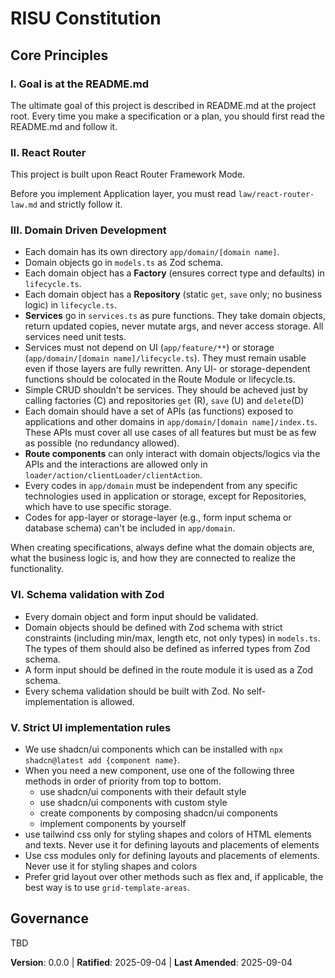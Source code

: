 # RISU Constitution

## Core Principles

### I. Goal is at the README.md

The ultimate goal of this project is described in README.md at the project root.
Every time you make a specification or a plan, you should first read the README.md and follow it.

### II. React Router 

This project is built upon React Router Framework Mode.

Before you implement Application layer, you must read `law/react-router-law.md` and strictly follow it.

### III. Domain Driven Development

* Each domain has its own directory `app/domain/[domain name]`.
* Domain objects go in `models.ts` as Zod schema.
* Each domain object has a **Factory** (ensures correct type and defaults) in `lifecycle.ts`.
* Each domain object has a **Repository** (static `get`, `save` only; no business logic) in `lifecycle.ts`.
* **Services** go in `services.ts` as pure functions. They take domain objects, return updated copies, never mutate args, and never access storage. All services need unit tests. 
* Services must not depend on UI (`app/feature/**`) or storage (`app/domain/[domain name]/lifecycle.ts`). They must remain usable even if those layers are fully rewritten. Any UI- or storage-dependent functions should be colocated in the Route Module or lifecycle.ts.
* Simple CRUD shouldn't be services. They should be acheved just by calling factories (C) and repositories `get` (R), `save` (U) and `delete`(D)
* Each domain should have a set of APIs (as functions) exposed to applications and other domains in `app/domain/[domain name]/index.ts`. These APIs must cover all use cases of all features but must be as few as possible (no redundancy allowed).
* **Route components** can only interact with domain objects/logics via the APIs and the interactions are allowed only in `loader/action/clientLoader/clientAction`.
* Every codes in `app/domain` must be independent from any specific technologies used in application or storage, except for Repositories, which have to use specific storage.
* Codes for app-layer or storage-layer (e.g., form input schema or database schema) can't be included in `app/domain`.

When creating specifications, always define what the domain objects are, what the business logic is, and how they are connected to realize the functionality.

### VI. Schema validation with Zod

* Every domain object and form input should be validated.
* Domain objects should be defined with Zod schema with strict constraints (including min/max, length etc, not only types) in `models.ts`. The types of them should also be defined as inferred types from Zod schema.
* A form input should be defined in the route module it is used as a Zod schema.
* Every schema validation should be built with Zod. No self-implementation is allowed.

### V. Strict UI implementation rules

- We use shadcn/ui components which can be installed with `npx shadcn@latest add {component name}`. 
- When you need a new component, use one of the following three methods in order of priority from top to bottom.
  - use shadcn/ui components with their default style
  - use shadcn/ui components with custom style
  - create components by composing shadcn/ui components
  - implement components by yourself
- use tailwind css only for styling shapes and colors of HTML elements and texts. Never use it for defining layouts and placements of elements
- Use css modules only for defining layouts and placements of elements. Never use it for styling shapes and colors
- Prefer grid layout over other methods such as flex and, if applicable, the best way is to use `grid-template-areas`.

## Governance

TBD

**Version**: 0.0.0 | **Ratified**: 2025-09-04 | **Last Amended**: 2025-09-04
